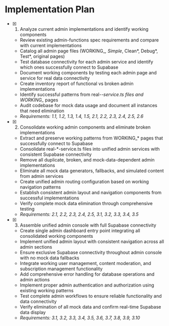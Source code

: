# Implementation Plan

- [x] 1. Analyze current admin implementations and identify working components





  - Review existing admin-functions spec requirements and compare with current implementations
  - Catalog all admin page files (WORKING_*, Simple*, Clean*, Debug*, Test*, original pages)
  - Test database connectivity for each admin service and identify which ones successfully connect to Supabase
  - Document working components by testing each admin page and service for real data connectivity
  - Create inventory report of functional vs broken admin implementations
  - Identify successful patterns from real-*-service.ts files and WORKING_* pages
  - Audit codebase for mock data usage and document all instances that need elimination
  - _Requirements: 1.1, 1.2, 1.3, 1.4, 1.5, 2.1, 2.2, 2.3, 2.4, 2.5, 2.6_

- [x] 2. Consolidate working admin components and eliminate broken implementations





  - Extract and preserve working patterns from WORKING_* pages that successfully connect to Supabase
  - Consolidate real-*-service.ts files into unified admin services with consistent Supabase connectivity
  - Remove all duplicate, broken, and mock-data-dependent admin implementations
  - Eliminate all mock data generators, fallbacks, and simulated content from admin services
  - Create unified admin routing configuration based on working navigation patterns
  - Establish consistent admin layout and navigation components from successful implementations
  - Verify complete mock data elimination through comprehensive testing
  - _Requirements: 2.1, 2.2, 2.3, 2.4, 2.5, 3.1, 3.2, 3.3, 3.4, 3.5_

- [x] 3. Assemble unified admin console with full Supabase connectivity















  - Create single admin dashboard entry point integrating all consolidated working components
  - Implement unified admin layout with consistent navigation across all admin sections
  - Ensure exclusive Supabase connectivity throughout admin console with no mock data fallbacks
  - Integrate working user management, content moderation, and subscription management functionality
  - Add comprehensive error handling for database operations and admin actions
  - Implement proper admin authentication and authorization using existing working patterns
  - Test complete admin workflows to ensure reliable functionality and data connectivity
  - Verify elimination of all mock data and confirm real-time Supabase data display
  - _Requirements: 3.1, 3.2, 3.3, 3.4, 3.5, 3.6, 3.7, 3.8, 3.9, 3.10_